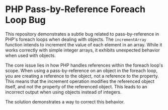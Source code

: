 # PHP Pass-by-Reference Foreach Loop Bug

This repository demonstrates a subtle bug related to pass-by-reference in PHP's foreach loops when dealing with objects.  The `incrementArray` function intends to increment the value of each element in an array. While it works correctly with simple integer arrays, it exhibits unexpected behavior when used with objects.

The core issue lies in how PHP handles references within the foreach loop's scope.  When using a pass-by-reference on an object in the foreach loop, you are creating a reference to the object, not a reference to the property.  This means that the increment operation modifies the referenced object itself, and not the property of the referenced object. This leads to an incorrect output when using objects instead of integers.

The solution demonstrates a way to correct this behavior.